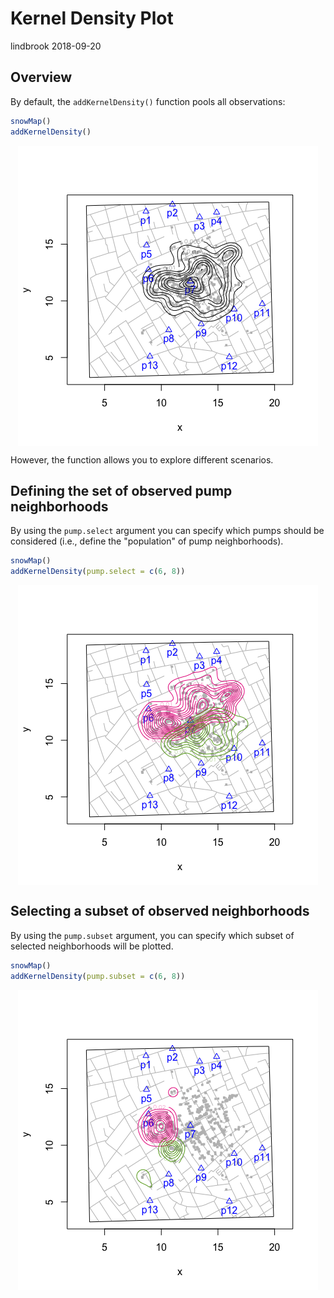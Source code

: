 Kernel Density Plot
================
lindbrook
2018-09-20

Overview
--------

By default, the `addKernelDensity()` function pools all observations:

``` r
snowMap()
addKernelDensity()
```

<img src="kernel.density_files/figure-markdown_github/unnamed-chunk-2-1.png" style="display: block; margin: auto;" />

However, the function allows you to explore different scenarios.

Defining the set of observed pump neighborhoods
-----------------------------------------------

By using the `pump.select` argument you can specify which pumps should be considered (i.e., define the "population" of pump neighborhoods).

``` r
snowMap()
addKernelDensity(pump.select = c(6, 8))
```

<img src="kernel.density_files/figure-markdown_github/unnamed-chunk-3-1.png" style="display: block; margin: auto;" />

Selecting a subset of observed neighborhoods
--------------------------------------------

By using the `pump.subset` argument, you can specify which subset of selected neighborhoods will be plotted.

``` r
snowMap()
addKernelDensity(pump.subset = c(6, 8))
```

<img src="kernel.density_files/figure-markdown_github/unnamed-chunk-4-1.png" style="display: block; margin: auto;" />
